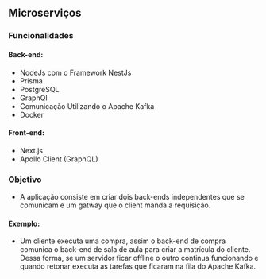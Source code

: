 ## Microserviços
### Funcionalidades
#### Back-end:
* NodeJs com o Framework NestJs
* Prisma
* PostgreSQL
* GraphQl
* Comunicação Utilizando o Apache Kafka
* Docker

#### Front-end:
* Next.js
* Apollo Client (GraphQL)

### Objetivo
* A aplicação consiste em criar dois back-ends independentes que se comunicam e um gatway que o client manda a requisição.
#### Exemplo:
* Um cliente executa uma compra, assim o back-end de compra comunica o back-end de sala de aula para criar a matrícula do cliente. Dessa forma, se um servidor ficar offline o outro continua funcionando e quando retonar executa as tarefas que ficaram na fila do Apache Kafka.
